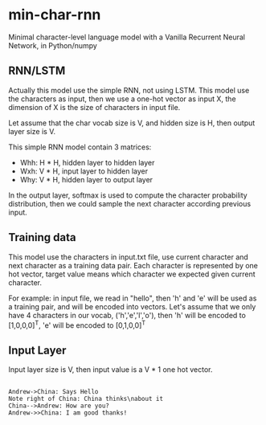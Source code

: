 # min-char-rnn
Minimal character-level language model with a Vanilla Recurrent Neural Network, in Python/numpy

## RNN/LSTM
Actually this model use the simple RNN, not using LSTM.
This model use the characters as input, then we use a one-hot vector as input X, the dimension of X is the size of characters in input file.

Let assume that the char vocab size is V, and hidden size is H, then output layer size is V.

This simple RNN model contain 3 matrices:
* Whh: H * H, hidden layer to hidden layer
* Wxh: V * H, input layer to hidden layer
* Why: V * H, hidden layer to output layer

In the output layer, softmax is used to compute the character probability distribution, then we could sample the next character according previous input.

## Training data
This model use the characters in input.txt file, use current character and next character as a training data pair. Each character is represented by one hot vector, target value means which character we expected given current character.

For example:
in input file, we read in "hello", then 'h' and 'e' will be used as a training pair, and will be encoded into vectors. 
Let's assume that we only have 4 characters in our vocab, ('h','e','l','o'), then 'h' will be encoded to [1,0,0,0]<sup>T</sup>, 'e' will be encoded to [0,1,0,0]<sup>T</sup>

## Input Layer
Input layer size is V, then input value is a V * 1 one hot vector.

## 


```seq
Andrew->China: Says Hello
Note right of China: China thinks\nabout it
China-->Andrew: How are you?
Andrew->>China: I am good thanks!
```
